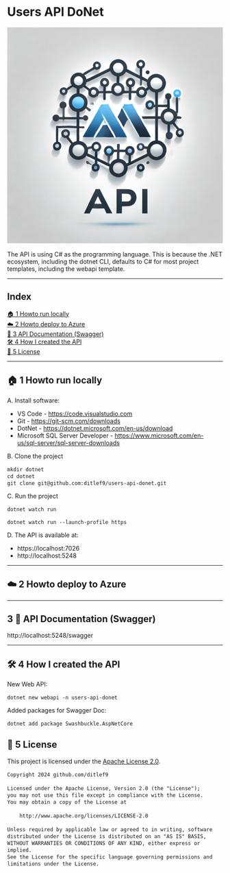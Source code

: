 # Users API DoNet


![Logo](docs/api-dotnet-logo.png)

The API is using C# as the programming language. This is because the .NET ecosystem, including the dotnet CLI, defaults to C# for most project templates, including the webapi template.



---

## Index

[🏠 1 Howto run locally](1-howto-run-locally)<br>
[☁️ 2 Howto deploy to Azure](2-howto-deploy-to-azure)<br>
[📖 3 API Documentation (Swagger)](3-api-documentation-swagger)<br>
[🛠️ 4 How I created the API](4-how-i-created-the-api)<br>
[📜 5 License](📜-5-license)<br>


---

## 🏠 1 Howto run locally

A. Install software:
* VS Code - https://code.visualstudio.com
* Git - https://git-scm.com/downloads
* DotNet - https://dotnet.microsoft.com/en-us/download
* Microsoft SQL Server Developer - https://www.microsoft.com/en-us/sql-server/sql-server-downloads

B. Clone the project

```
mkdir dotnet
cd dotnet
git clone git@github.com:ditlef9/users-api-donet.git
```

C. Run the project

```
dotnet watch run
```
```
dotnet watch run --launch-profile https
```

D. The API is available at:

* https://localhost:7026
* http://localhost:5248

---

## ☁️ 2 Howto deploy to Azure


---

## 3 📖 API Documentation (Swagger)


http://localhost:5248/swagger


---

## 🛠️ 4 How I created the API

New Web API:
```
dotnet new webapi -n users-api-donet
```

Added packages for Swagger Doc:
```
dotnet add package Swashbuckle.AspNetCore
```

## 📜 5 License

This project is licensed under the
[Apache License 2.0](https://www.apache.org/licenses/LICENSE-2.0).

```
Copyright 2024 github.com/ditlef9

Licensed under the Apache License, Version 2.0 (the "License");
you may not use this file except in compliance with the License.
You may obtain a copy of the License at

    http://www.apache.org/licenses/LICENSE-2.0

Unless required by applicable law or agreed to in writing, software
distributed under the License is distributed on an "AS IS" BASIS,
WITHOUT WARRANTIES OR CONDITIONS OF ANY KIND, either express or implied.
See the License for the specific language governing permissions and
limitations under the License.
```
